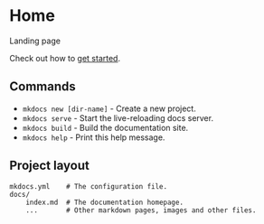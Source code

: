 # Home

Landing page

Check out how to [get started](getting-started.md).

## Commands

* `mkdocs new [dir-name]` - Create a new project.
* `mkdocs serve` - Start the live-reloading docs server.
* `mkdocs build` - Build the documentation site.
* `mkdocs help` - Print this help message.

## Project layout

    mkdocs.yml    # The configuration file.
    docs/
        index.md  # The documentation homepage.
        ...       # Other markdown pages, images and other files.
<!--stackedit_data:
eyJoaXN0b3J5IjpbNjA3NjQzNzYyLDE1ODE1MzI3NjcsLTM1Nj
U1OTQzNyw2MDc2NDM3NjIsLTQ2OTUzNTYxMiwtMTI4Nzk3ODM3
MF19
-->